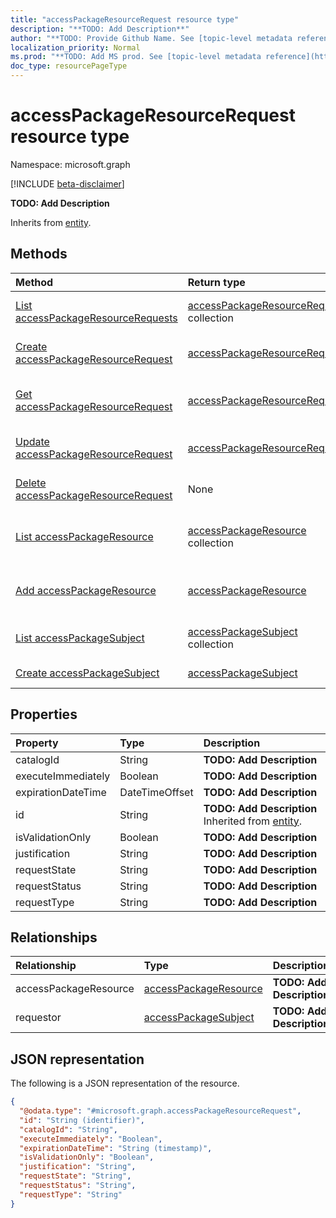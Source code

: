 ```yaml
---
title: "accessPackageResourceRequest resource type"
description: "**TODO: Add Description**"
author: "**TODO: Provide Github Name. See [topic-level metadata reference](https://msgo.azurewebsites.net/add/document/guidelines/metadata.html#topic-level-metadata)**"
localization_priority: Normal
ms.prod: "**TODO: Add MS prod. See [topic-level metadata reference](https://msgo.azurewebsites.net/add/document/guidelines/metadata.html#topic-level-metadata)**"
doc_type: resourcePageType
---
```


# accessPackageResourceRequest resource type

Namespace: microsoft.graph

[!INCLUDE [beta-disclaimer](../../includes/beta-disclaimer.md)]

**TODO: Add Description**


Inherits from [entity](../resources/entity.md).

## Methods
|Method|Return type|Description|
|:---|:---|:---|
|[List accessPackageResourceRequests](../api/accesspackageresourcerequest-list.md)|[accessPackageResourceRequest](../resources/accesspackageresourcerequest.md) collection|Get a list of the [accessPackageResourceRequest](../resources/accesspackageresourcerequest.md) objects and their properties.|
|[Create accessPackageResourceRequest](../api/accesspackageresourcerequest-create.md)|[accessPackageResourceRequest](../resources/accesspackageresourcerequest.md)|Create a new [accessPackageResourceRequest](../resources/accesspackageresourcerequest.md) object.|
|[Get accessPackageResourceRequest](../api/accesspackageresourcerequest-get.md)|[accessPackageResourceRequest](../resources/accesspackageresourcerequest.md)|Read the properties and relationships of an [accessPackageResourceRequest](../resources/accesspackageresourcerequest.md) object.|
|[Update accessPackageResourceRequest](../api/accesspackageresourcerequest-update.md)|[accessPackageResourceRequest](../resources/accesspackageresourcerequest.md)|Update the properties of an [accessPackageResourceRequest](../resources/accesspackageresourcerequest.md) object.|
|[Delete accessPackageResourceRequest](../api/accesspackageresourcerequest-delete.md)|None|Deletes an [accessPackageResourceRequest](../resources/accesspackageresourcerequest.md) object.|
|[List accessPackageResource](../api/accesspackageresourcerequest-list-accesspackageresource.md)|[accessPackageResource](../resources/accesspackageresource.md) collection|Get the accessPackageResource resources from the accessPackageResource navigation property.|
|[Add accessPackageResource](../api/accesspackageresourcerequest-post-accesspackageresource.md)|[accessPackageResource](../resources/accesspackageresource.md)|Add accessPackageResource by posting to the accessPackageResource collection.|
|[List accessPackageSubject](../api/accesspackageresourcerequest-list-requestor.md)|[accessPackageSubject](../resources/accesspackagesubject.md) collection|Get the accessPackageSubject resources from the requestor navigation property.|
|[Create accessPackageSubject](../api/accesspackageresourcerequest-post-requestor.md)|[accessPackageSubject](../resources/accesspackagesubject.md)|Create a new accessPackageSubject object.|

## Properties
|Property|Type|Description|
|:---|:---|:---|
|catalogId|String|**TODO: Add Description**|
|executeImmediately|Boolean|**TODO: Add Description**|
|expirationDateTime|DateTimeOffset|**TODO: Add Description**|
|id|String|**TODO: Add Description** Inherited from [entity](../resources/entity.md).|
|isValidationOnly|Boolean|**TODO: Add Description**|
|justification|String|**TODO: Add Description**|
|requestState|String|**TODO: Add Description**|
|requestStatus|String|**TODO: Add Description**|
|requestType|String|**TODO: Add Description**|

## Relationships
|Relationship|Type|Description|
|:---|:---|:---|
|accessPackageResource|[accessPackageResource](../resources/accesspackageresource.md)|**TODO: Add Description**|
|requestor|[accessPackageSubject](../resources/accesspackagesubject.md)|**TODO: Add Description**|

## JSON representation
The following is a JSON representation of the resource.
<!-- {
  "blockType": "resource",
  "keyProperty": "id",
  "@odata.type": "microsoft.graph.accessPackageResourceRequest",
  "baseType": "microsoft.graph.entity",
  "openType": false
}
-->
``` json
{
  "@odata.type": "#microsoft.graph.accessPackageResourceRequest",
  "id": "String (identifier)",
  "catalogId": "String",
  "executeImmediately": "Boolean",
  "expirationDateTime": "String (timestamp)",
  "isValidationOnly": "Boolean",
  "justification": "String",
  "requestState": "String",
  "requestStatus": "String",
  "requestType": "String"
}
```

